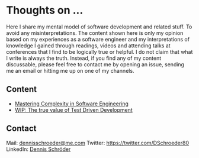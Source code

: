 # Thoughts on ...
Here I share my mental model of software development and related stuff. To avoid any misinterpretations. The content shown here is only my opinion based on my experiences as a software engineer and my interpretations of knowledge I gained through readings, videos and attending talks at conferences that I find to be logically true or helpful. I do not claim that what I write is always the truth. Instead, if you find any of my content discussable, please feel free to contact me by opening an issue, sending me an email or hitting me up on one of my channels.

## Content

- [Mastering Complexity in Software Engineering](Complexity_in_Software_engineering.md)
- [WIP: The true value of Test Driven Development](The_value_of_Test-Driven-Development.md)


## Contact

Mail: dennisschroeder@me.com
Twitter: https://twitter.com/DSchroeder80
LinkedIn: [Dennis Schröder](https://linkedin.com/comm/mynetwork/discovery-see-all?usecase=PEOPLE_FOLLOWS&followMember=dennis-schröder-4222b814b)
